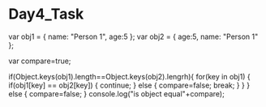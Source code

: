 # Day4_Task

var obj1 = { name: "Person 1", age:5 };
var obj2 = { age:5, name: "Person 1" };

var compare=true;

if(Object.keys(obj1).length==Object.keys(obj2).lengrh){
    for(key in obj1) { 
        if(obj1[key] == obj2[key]) {
            continue;
        }
        else {
            compare=false;
            break;
        }
    }
}
else {
    compare=false;
}
console.log("is object equal"+compare);
